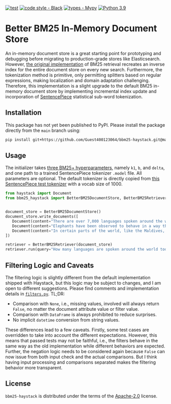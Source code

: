 [![test](https://github.com/Guest400123064/bbm25-haystack/actions/workflows/test.yml/badge.svg)](https://github.com/Guest400123064/bbm25-haystack/actions/workflows/test.yml)
[![code style - Black](https://img.shields.io/badge/code%20style-black-000000.svg)](https://github.com/psf/black)
[![types - Mypy](https://img.shields.io/badge/types-Mypy-blue.svg)](https://github.com/python/mypy)
[![Python 3.9](https://img.shields.io/badge/python-3.9%20|%203.10%20|%203.11-blue.svg)](https://www.python.org/downloads/release/python-390/)

# Better BM25 In-Memory Document Store

An in-memory document store is a great starting point for prototyping and debugging before migrating to production-grade stores like Elasticsearch. However, [the original implementation](https://github.com/deepset-ai/haystack/blob/0dbb98c0a017b499560521aa93186d0640aab659/haystack/document_stores/in_memory/document_store.py#L148) of BM25 retrieval recreates an inverse index for the entire document store on every new search. Furthermore, the tokenization method is primitive, only permitting splitters based on regular expressions, making localization and domain adaptation challenging. Therefore, this implementation is a slight upgrade to the default BM25 in-memory document store by implementing incremental index update and incorporation of [SentencePiece](https://github.com/google/sentencepiece) statistical sub-word tokenization.

## Installation

This package has not yet been published to PyPI. Please install the package directly from the `main` branch using:

```bash
pip install git+https://github.com/Guest400123064/bbm25-haystack.git@main
```

## Usage

The initializer takes [three BM25+ hyperparameters](https://en.wikipedia.org/wiki/Okapi_BM25), namely `k1`, `b`, and `delta`, and one path to a trained SentencePiece tokenizer `.model` file. All parameters are optional. The default tokenizer is directly copied from [this SentencePiece test tokenizer](https://github.com/google/sentencepiece/blob/master/python/test/test_model.model) with a vocab size of 1000.

```python
from haystack import Document
from bbm25_haystack import BetterBM25DocumentStore, BetterBM25Retriever


document_store = BetterBM25DocumentStore()
document_store.write_documents([
   Document(content="There are over 7,000 languages spoken around the world today."),
   Document(content="Elephants have been observed to behave in a way that indicates a high level of self-awareness, such as recognizing themselves in mirrors."),
   Document(content="In certain parts of the world, like the Maldives, Puerto Rico, and San Diego, you can witness the phenomenon of bioluminescent waves.")
])

retriever = BetterBM25Retriever(document_store)
retriever.run(query="How many languages are spoken around the world today?")
```

## Filtering Logic and Caveats

The filtering logic is slightly different from the default implementation shipped with Haystack, but this logic may be subject to changes, and I am open to different suggestions. Please find comments and implementation details in [`filters.py`](./src/bbm25_haystack/filters.py). TL;DR:

- Comparison with `None`, i.e., missing values, involved will always return `False`, no matter the document attribute value or filter value.
- Comparison with `DataFrame` is always prohibited to reduce surprises.
- No implicit `datetime` conversion from string values.

These differences lead to a few caveats. Firstly, some test cases are overridden to take into account the different expectations. However, this means that passed tests may not be faithful, i.e., the filters behave in the same way as the old implementation while different behaviors are expected. Further, the negation logic needs to be considered again because `False` can now issue from both input check and the actual comparisons. But I think having input processing and comparisons separated makes the filtering behavior more transparent.

## License

`bbm25-haystack` is distributed under the terms of the [Apache-2.0](https://spdx.org/licenses/Apache-2.0.html) license.

